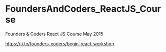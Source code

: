# FoundersAndCoders_ReactJS_Course
Founders &amp; Coders React JS Course May 2015

https://ti.to/founders-coders/begin-react-workshop
